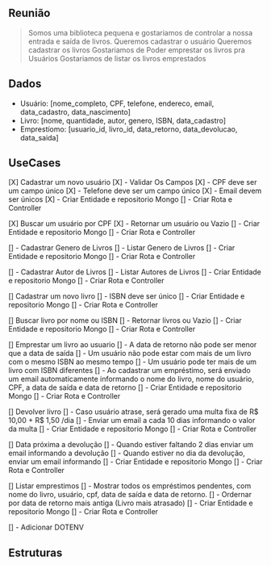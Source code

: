 ## Reunião

> Somos uma biblioteca pequena e gostariamos de controlar a nossa entrada e saída de livros.
> Queremos cadastrar o usuário
> Queremos cadastrar os livros
> Gostariamos de Poder emprestar os livros pra Usuários
> Gostariamos de listar os livros emprestados

## Dados

- Usuário: [nome_completo, CPF, telefone, endereco, email, data_cadastro, data_nascimento]
- Livro: [nome, quantidade, autor, genero, ISBN, data_cadastro]
- Emprestíomo: [usuario_id, livro_id, data_retorno, data_devolucao, data_saida]

## UseCases

[X] Cadastrar um novo usuário
[X] - Validar Os Campos
[X] - CPF deve ser um campo único
[X] - Telefone deve ser um campo único
[X] - Email devem ser únicos
[X] - Criar Entidade e repositorio Mongo
[] - Criar Rota e Controller

[X] Buscar um usuário por CPF
[X] - Retornar um usuário ou Vazio
[] - Criar Entidade e repositorio Mongo
[] - Criar Rota e Controller

[] - Cadastrar Genero de Livros
[] - Listar Genero de Livros
[] - Criar Entidade e repositorio Mongo
[] - Criar Rota e Controller

[] - Cadastrar Autor de Livros
[] - Listar Autores de Livros
[] - Criar Entidade e repositorio Mongo
[] - Criar Rota e Controller

[] Cadastrar um novo livro
[] - ISBN deve ser único
[] - Criar Entidade e repositorio Mongo
[] - Criar Rota e Controller

[] Buscar livro por nome ou ISBN
[] - Retornar livros ou Vazio
[] - Criar Entidade e repositorio Mongo
[] - Criar Rota e Controller

[] Emprestar um livro ao usuario
[] - A data de retorno não pode ser menor que a data de saída
[] - Um usuário não pode estar com mais de um livro com o mesmo ISBN ao mesmo tempo
[] - Um usuário pode ter mais de um livro com ISBN diferentes
[] - Ao cadastrar um empréstimo, será enviado um email automaticamente informando o nome do livro, nome do usuário, CPF, a data de saída e data de retorno
[] - Criar Entidade e repositorio Mongo
[] - Criar Rota e Controller

[] Devolver livro
[] - Caso usuário atrase, será gerado uma multa fixa de R$ 10,00 + R$ 1,50 /dia
[] - Enviar um email a cada 10 dias informando o valor da multa
[] - Criar Entidade e repositorio Mongo
[] - Criar Rota e Controller

[] Data próxima a devolução
[] - Quando estiver faltando 2 dias enviar um email informando a devolução
[] - Quando estiver no dia da devolução, enviar um email informando
[] - Criar Entidade e repositorio Mongo
[] - Criar Rota e Controller

[] Listar emprestimos
[] - Mostrar todos os empréstimos pendentes, com nome do livro, usuário, cpf, data de saída e data de retorno.
[] - Ordernar por data de retorno mais antiga (Livro mais atrasado)
[] - Criar Entidade e repositorio Mongo
[] - Criar Rota e Controller

[] - Adicionar DOTENV

## Estruturas
